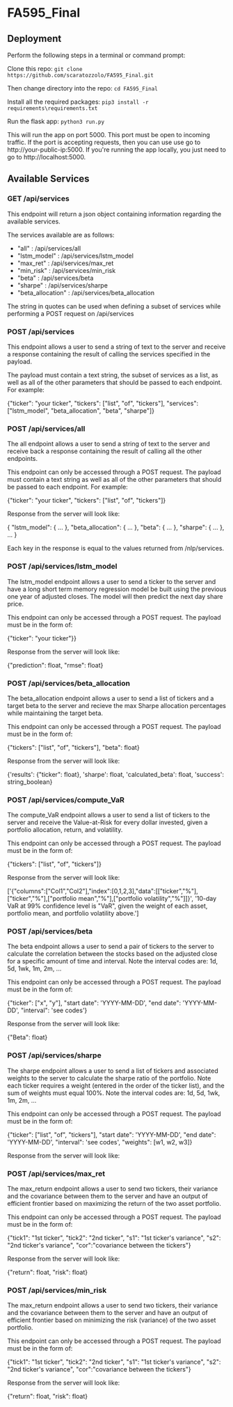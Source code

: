 # FA595_Final

## Deployment

Perform the following steps in a terminal or command prompt:

Clone this repo: ```git clone https://github.com/scaratozzolo/FA595_Final.git```

Then change directory into the repo: ```cd FA595_Final```

Install all the required packages: ```pip3 install -r requirements\requirements.txt```

Run the flask app: ```python3 run.py```

This will run the app on port 5000. This port must be open to incoming traffic. If the port is accepting requests, then you can use use go to http://your-public-ip:5000. If you're running the app locally, you just need to go to http://localhost:5000.

## Available Services

### GET /api/services

This endpoint will return a json object containing information regarding the available services.

The services available are as follows:

 - "all" : /api/services/all
 - "lstm_model" : /api/services/lstm_model
 - "max_ret" : /api/services/max_ret
 - "min_risk" : /api/services/min_risk
 - "beta" : /api/services/beta
 - "sharpe" : /api/services/sharpe
 - "beta_allocation" : /api/services/beta_allocation

 The string in quotes can be used when defining a subset of services while performing a POST request on /api/services

### POST /api/services 

This endpoint allows a user to send a string of text to the server and receive a response containing the result of calling the services specified in the payload.

The payload must contain a text string, the subset of services as a list, as well as all of the other parameters that should be passed to each endpoint.
For example:

{"ticker": "your ticker", "tickers": ["list", "of", "tickers"], "services":["lstm_model", "beta_allocation", "beta", "sharpe"]}


### POST /api/services/all

The all endpoint allows a user to send a string of text to the server and receive back a response containing the result of calling all the other endpoints.

This endpoint can only be accessed through a POST request. The payload must contain a text string as well as all of the other parameters that should be passed to each endpoint. For example:

{"ticker": "your ticker", "tickers": ["list", "of", "tickers"]}

Response from the server will look like:

{
  "lstm_model": {
    ...
  }, 
  "beta_allocation": {
    ...
  },
  "beta": {
    ...
  },
  "sharpe": {
    ...
  },
  ...
}

Each key in the response is equal to the values returned from /nlp/services.

### POST /api/services/lstm_model

The lstm_model endpoint allows a user to send a ticker to the server and have a long short term memory regression model be built using the previous one year of adjusted closes. The model will then predict the next day share price.

This endpoint can only be accessed through a POST request. The payload must be in the form of: 

{"ticker": "your ticker"}}

Response from the server will look like:

{"prediction": float, "rmse": float}


### POST /api/services/beta_allocation

The beta_allocation endpoint allows a user to send a list of tickers and a target beta to the server and recieve the max Sharpe allocation percentages while maintaining the target beta.

This endpoint can only be accessed through a POST request. The payload must be in the form of: 

{"tickers": ["list", "of", "tickers"], "beta": float}

Response from the server will look like:

{'results': {"ticker": float}, 'sharpe': float, 'calculated_beta': float, 'success': string_boolean}


### POST /api/services/compute_VaR

The compute_VaR endpoint allows a user to send a list of tickers to the server and receive the Value-at-Risk for every dollar invested, given a portfolio allocation, return, and volatility.

This endpoint can only be accessed through a POST request. The payload must be in the form of: 

{"tickers": ["list", "of", "tickers"]}

Response from the server will look like:

['{"columns":["Col1","Col2"],"index":[0,1,2,3],"data":[["ticker","%"],["ticker","%"],["portfolio mean","%"],["portfolio volatility","%"]]}', 
'10-day VaR at 99% confidence level is "VaR", given the weight of each asset, portfolio mean, and portfolio volatility above.']

### POST /api/services/beta

The beta endpoint allows a user to send a pair of tickers to the server to calculate the correlation between the stocks based on the adjusted close for a specific amount of time and interval. Note the interval codes are: 1d, 5d, 1wk, 1m, 2m, ...

This endpoint can only be accessed through a POST request. The payload must be in the form of: 

{"ticker": ["x", "y"], "start date": 'YYYY-MM-DD', "end date": 'YYYY-MM-DD', "interval": 'see codes'}

Response from the server will look like:

{"Beta": float}


### POST /api/services/sharpe

The sharpe endpoint allows a user to send a list of tickers and associated weights to the server to calculate the sharpe ratio of the portfolio. Note each ticker requires a weight (entered in the order of the ticker list), and the sum of weights must equal 100%. Note the interval codes are: 1d, 5d, 1wk, 1m, 2m, ...

This endpoint can only be accessed through a POST request. The payload must be in the form of: 

{"ticker": ["list", "of", "tickers"], "start date": 'YYYY-MM-DD', "end date": 'YYYY-MM-DD', "interval": 'see codes', "weights": [w1, w2, w3]}

Response from the server will look like:


### POST /api/services/max_ret

The max_return endpoint allows a user to send two tickers, their variance and the covariance between them to the server and have an output of efficient frontier based on maximizing the return of the two asset portfolio.

This endpoint can only be accessed through a POST request. The payload must be in the form of: 

{"tick1": "1st ticker", "tick2": "2nd ticker", "s1": "1st ticker's variance", "s2": "2nd ticker's variance", "cor":"covariance between the tickers"}

Response from the server will look like:

{"return": float, "risk": float}


### POST /api/services/min_risk

The max_return endpoint allows a user to send two tickers, their variance and the covariance between them to the server and have an output of efficient frontier based on minimizing the risk (variance) of the two asset portfolio.

This endpoint can only be accessed through a POST request. The payload must be in the form of: 

{"tick1": "1st ticker", "tick2": "2nd ticker", "s1": "1st ticker's variance", "s2": "2nd ticker's variance", "cor":"covariance between the tickers"}

Response from the server will look like:

{"return": float, "risk": float}

